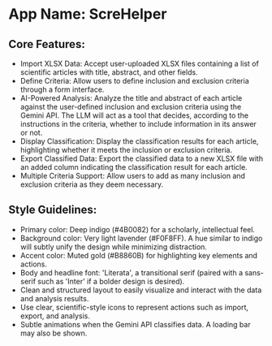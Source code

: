 # **App Name**: ScreHelper

## Core Features:

- Import XLSX Data: Accept user-uploaded XLSX files containing a list of scientific articles with title, abstract, and other fields.
- Define Criteria: Allow users to define inclusion and exclusion criteria through a form interface.
- AI-Powered Analysis: Analyze the title and abstract of each article against the user-defined inclusion and exclusion criteria using the Gemini API. The LLM will act as a tool that decides, according to the instructions in the criteria, whether to include information in its answer or not.
- Display Classification: Display the classification results for each article, highlighting whether it meets the inclusion or exclusion criteria.
- Export Classified Data: Export the classified data to a new XLSX file with an added column indicating the classification result for each article.
- Multiple Criteria Support: Allow users to add as many inclusion and exclusion criteria as they deem necessary.

## Style Guidelines:

- Primary color: Deep indigo (#4B0082) for a scholarly, intellectual feel.
- Background color: Very light lavender (#F0F8FF). A hue similar to indigo will subtly unify the design while minimizing distraction.
- Accent color: Muted gold (#B8860B) for highlighting key elements and actions.
- Body and headline font: 'Literata', a transitional serif (paired with a sans-serif such as 'Inter' if a bolder design is desired).
- Clean and structured layout to easily visualize and interact with the data and analysis results.
- Use clear, scientific-style icons to represent actions such as import, export, and analysis.
- Subtle animations when the Gemini API classifies data. A loading bar may also be shown.